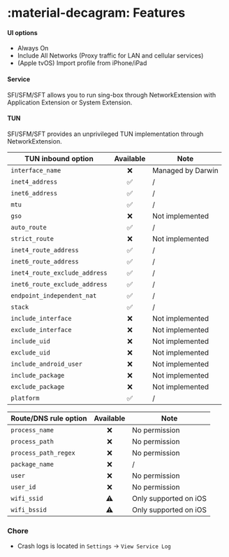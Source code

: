 # :material-decagram: Features

#### UI options

* Always On
* Include All Networks (Proxy traffic for LAN and cellular services)
* (Apple tvOS) Import profile from iPhone/iPad

#### Service

SFI/SFM/SFT allows you to run sing-box through NetworkExtension with Application Extension or System Extension.

#### TUN

SFI/SFM/SFT provides an unprivileged TUN implementation through NetworkExtension.

| TUN inbound option            | Available          | Note              |
|-------------------------------|:------------------:|-------------------|
| `interface_name`              | :x:                | Managed by Darwin |
| `inet4_address`               | :white_check_mark: | /                 |
| `inet6_address`               | :white_check_mark: | /                 |
| `mtu`                         | :white_check_mark: | /                 |
| `gso`                         | :x:                | Not implemented   |
| `auto_route`                  | :white_check_mark: | /                 |
| `strict_route`                | :x:                | Not implemented   |
| `inet4_route_address`         | :white_check_mark: | /                 |
| `inet6_route_address`         | :white_check_mark: | /                 |
| `inet4_route_exclude_address` | :white_check_mark: | /                 |
| `inet6_route_exclude_address` | :white_check_mark: | /                 |
| `endpoint_independent_nat`    | :white_check_mark: | /                 |
| `stack`                       | :white_check_mark: | /                 |
| `include_interface`           | :x:                | Not implemented   |
| `exclude_interface`           | :x:                | Not implemented   |
| `include_uid`                 | :x:                | Not implemented   |
| `exclude_uid`                 | :x:                | Not implemented   |
| `include_android_user`        | :x:                | Not implemented   |
| `include_package`             | :x:                | Not implemented   |
| `exclude_package`             | :x:                | Not implemented   |
| `platform`                    | :white_check_mark: | /                 |

| Route/DNS rule option | Available | Note                  |
|-----------------------|:---------:|-----------------------|
| `process_name`        | :x:       | No permission         |
| `process_path`        | :x:       | No permission         |
| `process_path_regex`  | :x:       | No permission         |
| `package_name`        | :x:       | /                     |
| `user`                | :x:       | No permission         |
| `user_id`             | :x:       | No permission         |
| `wifi_ssid`           | :warning: | Only supported on iOS |
| `wifi_bssid`          | :warning: | Only supported on iOS |

### Chore

* Crash logs is located in `Settings` -> `View Service Log`